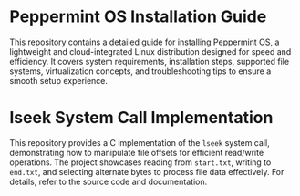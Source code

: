 # Peppermint OS Installation Guide

This repository contains a detailed guide for installing Peppermint OS, a lightweight and cloud-integrated Linux distribution designed for speed and efficiency. It covers system requirements, installation steps, supported file systems, virtualization concepts, and troubleshooting tips to ensure a smooth setup experience.

# lseek System Call Implementation

This repository provides a C implementation of the `lseek` system call, demonstrating how to manipulate file offsets for efficient read/write operations. The project showcases reading from `start.txt`, writing to `end.txt`, and selecting alternate bytes to process file data effectively. For details, refer to the source code and documentation.

